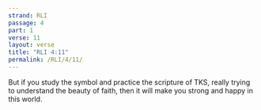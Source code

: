 ```yaml
---
strand: RLI
passage: 4
part: 1
verse: 11
layout: verse
title: "RLI 4:11"
permalink: /RLI/4/11/
---
```

But if you study the symbol and practice the scripture of TKS, really trying to understand the beauty of faith, then it will make you strong and happy in this world.
